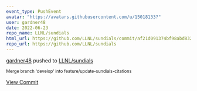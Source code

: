 ```yaml
---
event_type: PushEvent
avatar: "https://avatars.githubusercontent.com/u/15018133?"
user: gardner48
date: 2022-06-23
repo_name: LLNL/sundials
html_url: https://github.com/LLNL/sundials/commit/af21d091374bf98abd832e04ab5f9a61b9e665e3
repo_url: https://github.com/LLNL/sundials
---
```


<a href='https://github.com/gardner48' target='_blank'>gardner48</a> pushed to <a href='https://github.com/LLNL/sundials' target='_blank'>LLNL/sundials</a>

<small>Merge branch 'develop' into feature/update-sundials-citations</small>

<a href='https://github.com/LLNL/sundials/commit/af21d091374bf98abd832e04ab5f9a61b9e665e3' target='_blank'>View Commit</a>